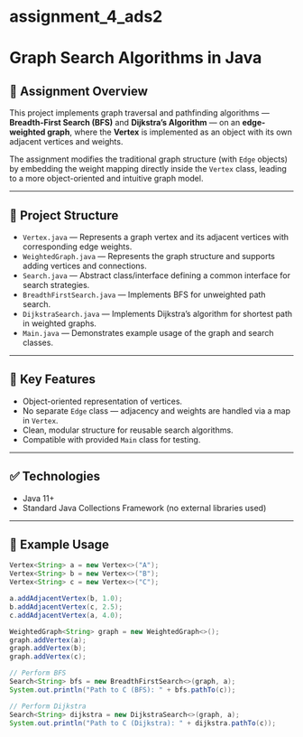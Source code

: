 # assignment_4_ads2
# Graph Search Algorithms in Java

## 📌 Assignment Overview

This project implements graph traversal and pathfinding algorithms — **Breadth-First Search (BFS)** and **Dijkstra’s Algorithm** — on an **edge-weighted graph**, where the **Vertex** is implemented as an object with its own adjacent vertices and weights.

The assignment modifies the traditional graph structure (with `Edge` objects) by embedding the weight mapping directly inside the `Vertex` class, leading to a more object-oriented and intuitive graph model.

---

## 📂 Project Structure

- `Vertex.java` — Represents a graph vertex and its adjacent vertices with corresponding edge weights.
- `WeightedGraph.java` — Represents the graph structure and supports adding vertices and connections.
- `Search.java` — Abstract class/interface defining a common interface for search strategies.
- `BreadthFirstSearch.java` — Implements BFS for unweighted path search.
- `DijkstraSearch.java` — Implements Dijkstra’s algorithm for shortest path in weighted graphs.
- `Main.java` — Demonstrates example usage of the graph and search classes.

---

## 🧠 Key Features

- Object-oriented representation of vertices.
- No separate `Edge` class — adjacency and weights are handled via a map in `Vertex`.
- Clean, modular structure for reusable search algorithms.
- Compatible with provided `Main` class for testing.

---

## ✅ Technologies

- Java 11+
- Standard Java Collections Framework (no external libraries used)

---

## 🚀 Example Usage

```java
Vertex<String> a = new Vertex<>("A");
Vertex<String> b = new Vertex<>("B");
Vertex<String> c = new Vertex<>("C");

a.addAdjacentVertex(b, 1.0);
b.addAdjacentVertex(c, 2.5);
c.addAdjacentVertex(a, 4.0);

WeightedGraph<String> graph = new WeightedGraph<>();
graph.addVertex(a);
graph.addVertex(b);
graph.addVertex(c);

// Perform BFS
Search<String> bfs = new BreadthFirstSearch<>(graph, a);
System.out.println("Path to C (BFS): " + bfs.pathTo(c));

// Perform Dijkstra
Search<String> dijkstra = new DijkstraSearch<>(graph, a);
System.out.println("Path to C (Dijkstra): " + dijkstra.pathTo(c));
